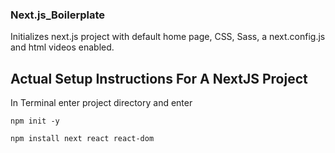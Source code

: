 ### Next.js_Boilerplate
Initializes next.js project with default home page, CSS, Sass, a next.config.js and html videos enabled.

## Actual Setup Instructions For A NextJS Project
In Terminal enter project directory and enter 

```npm init -y```

```npm install next react react-dom```
